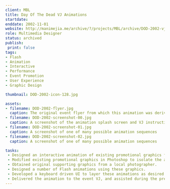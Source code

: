```yaml
---
client: MBL
title: Day Of The Dead VJ Animations
startdate: 
enddate: 2002-11-01
website: http://manimejia.me/archive/?/projects/MBL/archive/DOD-2002-vj-animation
role: Multimedia Designer
status: archived
publish: 
 print: false
tags:
- Flash
- Animation
- Interactive
- Performance
- Event Promotion
- User Experience
- Graphic Design

thumbnail: DOD-2002-icon-128.jpg

assets: 
- filename: DOD-2002-flyer.jpg
  caption: The original event flyer from which this animation was derived.
- filename: DOD-2002-screenshot-00.jpg
  caption: A screenshot of the animation splash screen and VJ instructions.
- filename: DOD-2002-screenshot-01.jpg
  caption: A screenshot of one of many possible animation sequences
- filename: DOD-2002-screenshot-02.jpg
  caption: A screenshot of one of many possible animation sequences

tasks: 
 - Designed an interactive animation of existing promotional graphics for a live music dance party, to be manipulated in real time on screen by the VJ.
 - Modified existing promotional graphics in Photoshop to isolate the animatable elements.
 - Obtained original supporting graphics from a local photographer.
 - Designed a number of Flash animations using these graphics.
 - Developed a keyboard driven UI to layer these animations as desired during presentation.
 - Delivered the animation to the event VJ, and assisted during the presentation.
---
```

